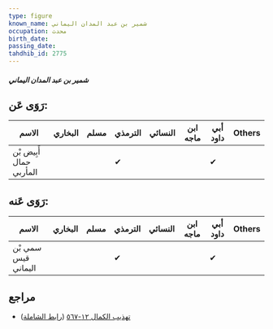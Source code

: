 ```yaml
---
type: figure
known_name: شمير بن عبد المدان اليماني
occupation: محدث
birth_date:
passing_date:
tahdhib_id: 2775
---
```

##### شمير بن عبد المدان اليماني

## رَوَى عَن:
| الاسم                   | البخاري | مسلم | الترمذي | النسائي | ابن ماجه | أبي داود | Others |
| ----------------------- | ------- | ---- | ------- | ------- | -------- | -------- | ------ |
| أَبِيض بْن حمال المأربي |         |      | ✔       |         |          | ✔        |        |
## رَوَى عَنه:
| الاسم               | البخاري | مسلم | الترمذي | النسائي | ابن ماجه | أبي داود | Others |
| ------------------- | ------- | ---- | ------- | ------- | -------- | -------- | ------ |
| سمي بْن قيس اليماني |         |      | ✔       |         |          | ✔        |        |
## مراجع
- [تهذيب الكمال ١٢-٥٦٧](obsidian://open?vault=Tahdhib-al-Kamal&file=Figures/٢٧٧٥-شمير%20بن%20عبد%20المدان%20اليماني) ([رابط الشاملة](https://shamela.ws/book/3722/6340))